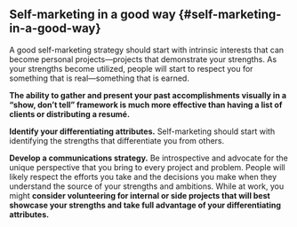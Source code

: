## Self-marketing in a good way {#self-marketing-in-a-good-way}

A good self-marketing strategy should start with intrinsic interests that can become personal projects—projects that demonstrate your strengths. As your strengths become utilized, people will start to respect you for something that is real—something that is earned.

**The ability to gather and present your past accomplishments visually in a “show, don’t tell” framework is much more effective than having a list of clients or distributing a resumé.**

**Identify your differentiating attributes.** Self-marketing should start with identifying the strengths that differentiate you from others.

**Develop a communications strategy.** Be introspective and advocate for the unique perspective that you bring to every project and problem. People will likely respect the efforts you take and the decisions you make when they understand the source of your strengths and ambitions. While at work, you might **consider volunteering for internal or side projects that will best showcase your strengths and take full advantage of your differentiating attributes.**